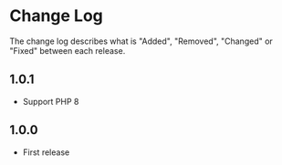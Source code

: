 # Change Log

The change log describes what is "Added", "Removed", "Changed" or "Fixed" between each release.

## 1.0.1

* Support PHP 8

## 1.0.0

* First release


